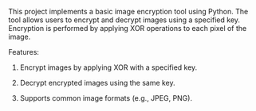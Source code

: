 This project implements a basic image encryption tool using Python. The tool allows users to encrypt and decrypt images using a specified key. Encryption is performed by applying XOR operations to each pixel of the image.

Features:

1. Encrypt images by applying XOR with a specified key.

2. Decrypt encrypted images using the same key.

3. Supports common image formats (e.g., JPEG, PNG).
